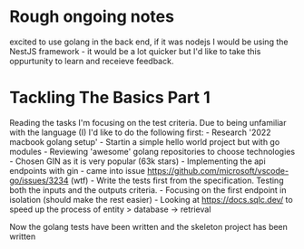 # Rough ongoing notes

excited to use golang in the back end, if it was nodejs I would be using the NestJS framework - it would be a lot quicker but I'd like to take this oppurtunity to learn and receieve feedback. 

# Tackling The Basics Part 1

Reading the tasks I'm focusing on the test criteria. Due to being unfamiliar with the language (I) I'd like to do the following first:
    - Research '2022 macbook golang setup'
    - Startin a simple hello world project but with go modules
    - Reviewing 'awesome' golang repositories to choose technologies
    - Chosen GIN as it is very popular (63k stars)
    - Implementing the api endpoints with gin - came into issue https://github.com/microsoft/vscode-go/issues/3234 (wtf)
    - Write the tests first from the specification. Testing both the inputs and the outputs criteria.
    - Focusing on the first endpoint in isolation (should make the rest easier)
    - Looking at https://docs.sqlc.dev/ to speed up the process of entity > database -> retrieval



Now the golang tests have been written and the skeleton project has been written


